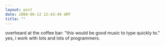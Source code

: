 ```yaml
---
layout: post
date: 2008-06-12 22:43:49 GMT
title: ""
---
```

overheard at the coffee bar: "this would be good music to type quickly to." yes, i work with lots and lots of programmers.